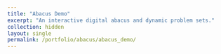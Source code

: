 ```yaml
---
title: "Abacus Demo"
excerpt: "An interactive digital abacus and dynamic problem sets."
collection: hidden
layout: single
permalink: /portfolio/abacus/abacus_demo/
---
```


<div id="abacus-demo-root"></div>

<link rel="stylesheet" href="/static/abacus_demo/static/css/main.e6c13ad2.css" />
<script src="/static/abacus_demo/static/js/787.eac03221.chunk.js"></script>
<script src="/static/abacus_demo/static/js/main.34c2a689.js"></script>

